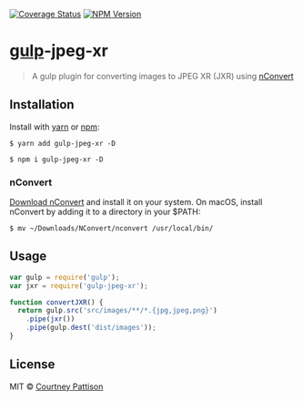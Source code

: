 [![Coverage Status][coveralls-img]][coveralls-url] [![NPM Version][npm-img]][npm-url]

# [gulp](https://gulpjs.com/)-jpeg-xr
> A gulp plugin for converting images to JPEG XR (JXR) using [nConvert](https://www.xnview.com/en/nconvert/)

## Installation
Install with [yarn][yarn-url] or [npm][npm-home-url]:
```
$ yarn add gulp-jpeg-xr -D
```
```
$ npm i gulp-jpeg-xr -D
```

### nConvert
[Download nConvert](https://www.xnview.com/en/nconvert/#downloads) and install it on your system. On macOS, install nConvert by adding it to a directory in your $PATH:
```
$ mv ~/Downloads/NConvert/nconvert /usr/local/bin/
```

## Usage
```js
var gulp = require('gulp');
var jxr = require('gulp-jpeg-xr');

function convertJXR() {
  return gulp.src('src/images/**/*.{jpg,jpeg,png}')
    .pipe(jxr())
    .pipe(gulp.dest('dist/images'));
}
```

## License

MIT © [Courtney Pattison](https://courtneypattison.com/)

[coveralls-img]: https://img.shields.io/coveralls/github/courtneypattison/gulp-jpeg-xr.svg
[coveralls-url]: https://coveralls.io/github/courtneypattison/gulp-jpeg-xr

[npm-home-url]: https://www.npmjs.com/
[npm-img]: https://img.shields.io/npm/v/gulp-jpeg-xr.svg
[npm-url]: https://www.npmjs.com/package/gulp-jpeg-xr

[yarn-url]: https://yarnpkg.com/
